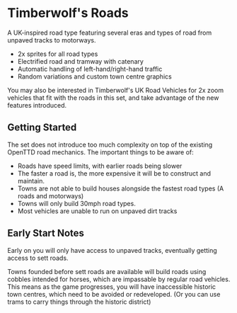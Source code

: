 # Timberwolf's Roads

A UK-inspired road type featuring several eras and types of road 
from unpaved tracks to motorways.

- 2x sprites for all road types
- Electrified road and tramway with catenary
- Automatic handling of left-hand/right-hand traffic
- Random variations and custom town centre graphics

You may also be interested in Timberwolf's UK Road Vehicles for 
2x zoom vehicles that fit with the roads in this set, and take
advantage of the new features introduced.

## Getting Started

The set does not introduce too much complexity on top of the
existing OpenTTD road mechanics. The important things to be aware
of:

* Roads have speed limits, with earlier roads being slower
* The faster a road is, the more expensive it will be to
  construct and maintain.
* Towns are not able to build houses alongside the fastest
  road types (A roads and motorways)
* Towns will only build 30mph road types.
* Most vehicles are unable to run on unpaved dirt tracks

## Early Start Notes

Early on you will only have access to unpaved tracks, eventually
getting access to sett roads.

Towns founded before sett roads are available will build roads
using cobbles intended for horses, which are impassable by regular
road vehicles. This means as the game progresses, you will have
inaccessible historic town centres, which need to be avoided or
redeveloped. (Or you can use trams to carry things through the
historic district)
